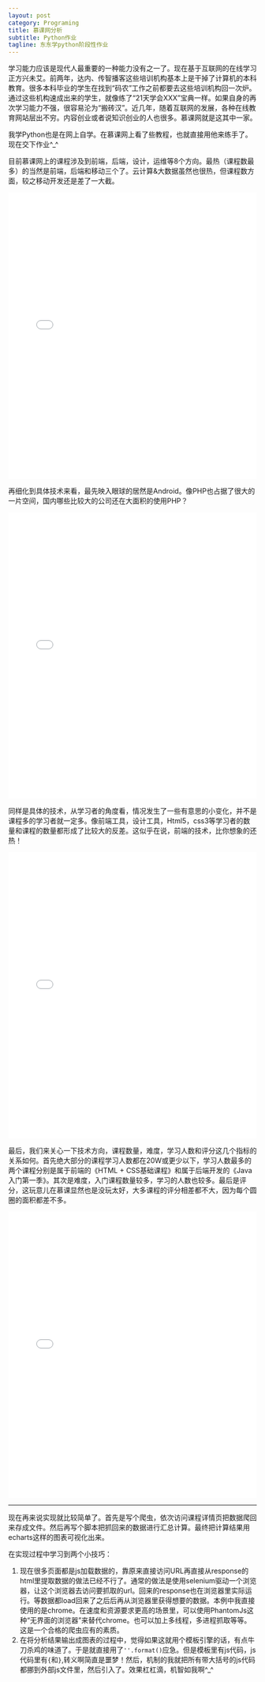```yaml
---
layout: post
category: Programing
title: 慕课网分析
subtitle: Python作业
tagline: 东东学python阶段性作业
---
```


学习能力应该是现代人最重要的一种能力没有之一了。现在基于互联网的在线学习正方兴未艾。前两年，达内、传智播客这些培训机构基本上是干掉了计算机的本科教育。很多本科毕业的学生在找到“码农”工作之前都要去这些培训机构回一次炉。通过这些机构速成出来的学生，就像练了“21天学会XXX”宝典一样。如果自身的再次学习能力不强，很容易沦为“搬砖汉”。近几年，随着互联网的发展，各种在线教育网站层出不穷。内容创业或者说知识创业的人也很多。慕课网就是这其中一家。

我学Python也是在网上自学。在慕课网上看了些教程，也就直接用他来练手了。现在交下作业^_^

目前慕课网上的课程涉及到前端，后端，设计，运维等8个方向。最热（课程数最多）的当然是前端，后端和移动三个了。云计算&大数据虽然也很热，但课程数方面，较之移动开发还是差了一大截。

<iframe width="100%" height="580" src="//jsfiddle.net/laichendong/24qLm0sw/13/embedded/result/" frameborder="0"></iframe>

再细化到具体技术来看，最先映入眼球的居然是Android。像PHP也占据了很大的一片空间，国内哪些比较大的公司还在大面积的使用PHP？

<iframe width="100%" height="580" src="//jsfiddle.net/laichendong/sc6cbgbn/embedded/result/" allowfullscreen="allowfullscreen" frameborder="0"></iframe>

同样是具体的技术，从学习者的角度看，情况发生了一些有意思的小变化，并不是课程多的学习者就一定多。像前端工具，设计工具，Html5，css3等学习者的数量和课程的数量都形成了比较大的反差。这似乎在说，前端的技术，比你想象的还热！

<iframe width="100%" height="580" src="//jsfiddle.net/laichendong/qLwhprqj/embedded/result/" allowfullscreen="allowfullscreen" frameborder="0"></iframe>

最后，我们来关心一下技术方向，课程数量，难度，学习人数和评分这几个指标的关系如何。首先绝大部分的课程学习人数都在20W或更少以下，学习人数最多的两个课程分别是属于前端的《HTML + CSS基础课程》和属于后端开发的《Java入门第一季》。其次是难度，入门课程数量较多，学习的人数也较多。最后是评分，这玩意儿在慕课显然也是没玩太好，大多课程的评分相差都不大，因为每个圆圈的面积都差不多。

<iframe width="100%" height="580" src="//jsfiddle.net/laichendong/gvaLa6o3/embedded/result/" allowfullscreen="allowfullscreen" frameborder="0"></iframe>

---

现在再来说实现就比较简单了。首先是写个爬虫，依次访问课程详情页把数据爬回来存成文件。然后再写个脚本把抓回来的数据进行汇总计算。最终把计算结果用echarts这样的图表可视化出来。

在实现过程中学习到两个小技巧：

1. 现在很多页面都是js加载数据的，靠原来直接访问URL再直接从response的html里提取数据的做法已经不行了。通常的做法是使用selenium驱动一个浏览器，让这个浏览器去访问要抓取的url。回来的response也在浏览器里实际运行。等数据都load回来了之后后再从浏览器里获得想要的数据。本例中我直接使用的是chrome。在速度和资源要求更高的场景里，可以使用PhantomJs这种“无界面的浏览器”来替代chrome。也可以加上多线程，多进程抓取等等。这是一个合格的爬虫应有的素质。
2. 在将分析结果输出成图表的过程中，觉得如果这就用个模板引擎的话，有点牛刀杀鸡的味道了。于是就直接用了`''.format()`应急。但是模板里有js代码，js代码里有`{`和`}`,转义啊简直是噩梦！然后，机制的我就把所有带大括号的js代码都挪到外部js文件里，然后引入了。效果杠杠滴，机智如我啊^_^  


